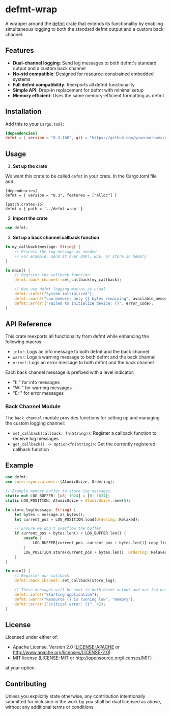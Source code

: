 # defmt-wrap

A wrapper around the [defmt](https://github.com/knurling-rs/defmt) crate that extends its functionality by enabling simultaneous logging to both the standard defmt output and a custom back channel.

## Features

- **Dual-channel logging**: Send log messages to both defmt's standard output and a custom back channel
- **No-std compatible**: Designed for resource-constrained embedded systems
- **Full defmt compatibility**: Reexports all defmt functionality
- **Simple API**: Drop-in replacement for defmt with minimal setup
- **Memory efficient**: Uses the same memory-efficient formatting as defmt

## Installation

Add this to your `Cargo.toml`:

```toml
[dependencies]
defmt = { version = "0.3.100", git = "https://github.com/yourusername/defmt-wrap" }
```

## Usage

1. **Set up the crate**

We want this crate to be called `defmt` in your crate.
In the Cargo.toml file add:

```
[dependencies]
defmt = { version = "0.3", features = ["alloc"] }

[patch.crates-io]
defmt = { path = '../defmt-wrap' }
```

2. **Import the crate**

```rust
use defmt;
```

3. **Set up a back channel callback function**

```rust
fn my_callback(message: String) {
    // Process the log message as needed
    // For example, send it over UART, BLE, or store in memory
}

fn main() {
    // Register the callback function
    defmt::back_channel::set_callback(my_callback);

    // Now use defmt logging macros as usual
    defmt::info!("System initialized");
    defmt::warn!("Low memory: only {} bytes remaining", available_memory);
    defmt::error!("Failed to initialize device: {}", error_code);
}
```

## API Reference

This crate reexports all functionality from defmt while enhancing the following macros:

- `info!`: Logs an info message to both defmt and the back channel
- `warn!`: Logs a warning message to both defmt and the back channel
- `error!`: Logs an error message to both defmt and the back channel

Each back channel message is prefixed with a level indicator:
- "I: " for info messages
- "W: " for warning messages
- "E: " for error messages

### Back Channel Module

The `back_channel` module provides functions for setting up and managing the custom logging channel:

- `set_callback(callback: fn(String))`: Register a callback function to receive log messages
- `get_callback() -> Option<fn(String)>`: Get the currently registered callback function

## Example

```rust
use defmt;
use core::sync::atomic::{AtomicUsize, Ordering};

// Example memory buffer to store log messages
static mut LOG_BUFFER: [u8; 1024] = [0; 1024];
static LOG_POSITION: AtomicUsize = AtomicUsize::new(0);

fn store_log(message: String) {
    let bytes = message.as_bytes();
    let current_pos = LOG_POSITION.load(Ordering::Relaxed);

    // Ensure we don't overflow the buffer
    if current_pos + bytes.len() < LOG_BUFFER.len() {
        unsafe {
            LOG_BUFFER[current_pos..current_pos + bytes.len()].copy_from_slice(bytes);
        }
        LOG_POSITION.store(current_pos + bytes.len(), Ordering::Relaxed);
    }
}

fn main() {
    // Register our callback
    defmt::back_channel::set_callback(store_log);

    // These messages will be sent to both defmt output and our log buffer
    defmt::info!("Starting application");
    defmt::warn!("Resource {} is running low", "memory");
    defmt::error!("Critical error: {}", 42);
}
```

## License

Licensed under either of:

- Apache License, Version 2.0 ([LICENSE-APACHE](LICENSE-APACHE) or http://www.apache.org/licenses/LICENSE-2.0)
- MIT license ([LICENSE-MIT](LICENSE-MIT) or http://opensource.org/licenses/MIT)

at your option.

## Contributing

Unless you explicitly state otherwise, any contribution intentionally submitted for inclusion in the work by you shall be dual licensed as above, without any additional terms or conditions.
